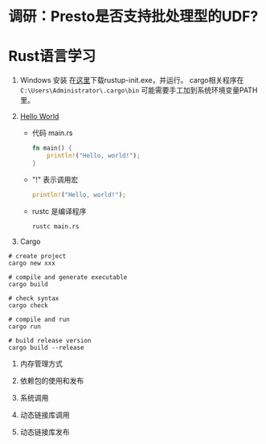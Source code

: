 # 调研：Presto是否支持批处理型的UDF?

# Rust语言学习
1. Windows 安装
 在[这里](https://www.rust-lang.org/tools/install)下载rustup-init.exe，并运行。
 cargo相关程序在 ```C:\Users\Administrator\.cargo\bin```
 可能需要手工加到系统环境变量PATH里。

1. [Hello World](https://doc.rust-lang.org/stable/book/ch01-02-hello-world.html)
    * 代码 main.rs
        ```rust
        fn main() {
            println!("Hello, world!");
        }
        ```

    * "!" 表示调用宏
        ```rust
        println!("Hello, world!");
        ```
    * rustc 是编译程序
        ```shell
        rustc main.rs
        ```

1. Cargo
```shell
# create project
cargo new xxx

# compile and generate executable
cargo build

# check syntax
cargo check

# compile and run
cargo run

# build release version
cargo build --release
```
1. 内存管理方式

1. 依赖包的使用和发布

1. 系统调用

1. 动态链接库调用

1. 动态链接库发布

